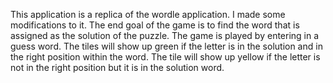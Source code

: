 This application is a replica of the wordle application. I made some modifications to it. The end goal of the game is to find the word that is assigned as the solution of the puzzle. The game is played by entering in a guess word. The tiles will show up green if the letter is in the solution and in the right position within the word. The tile will show up yellow if the letter is not in the right position but it is in the solution word. 
